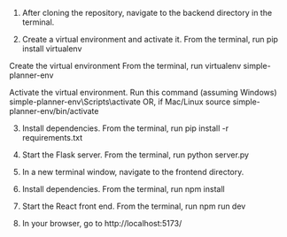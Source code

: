 1. After cloning the repository, navigate to the backend directory in the terminal.

2. Create a virtual environment and activate it.
  From the terminal, run
  pip install virtualenv

  Create the virtual environment
  From the terminal, run
  virtualenv simple-planner-env

  Activate the virtual environment.
  Run this command (assuming Windows)
  simple-planner-env\Scripts\activate
  OR, if Mac/Linux
  source simple-planner-env/bin/activate

3. Install dependencies.
  From the terminal, run
  pip install -r requirements.txt

4. Start the Flask server.
  From the terminal, run
  python server.py

5. In a new terminal window, navigate to the frontend directory.
   
6. Install dependencies.
  From the terminal, run
  npm install

7. Start the React front end.
  From the terminal, run
  npm run dev

8. In your browser, go to http://localhost:5173/
    
